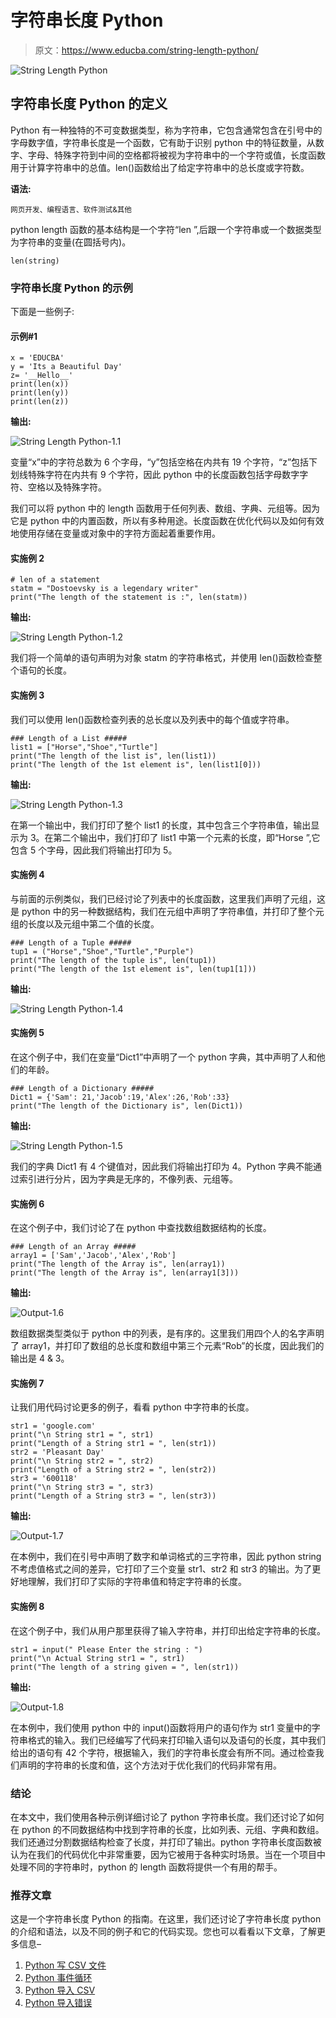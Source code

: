 # 字符串长度 Python

> 原文：<https://www.educba.com/string-length-python/>

![String Length Python](img/78697d20aa6141c2f67817a159babba5.png)



## 字符串长度 Python 的定义

Python 有一种独特的不可变数据类型，称为字符串，它包含通常包含在引号中的字母数字值，字符串长度是一个函数，它有助于识别 python 中的特征数量，从数字、字母、特殊字符到中间的空格都将被视为字符串中的一个字符或值，长度函数用于计算字符串中的总值。len()函数给出了给定字符串中的总长度或字符数。

**语法:**

<small>网页开发、编程语言、软件测试&其他</small>

python length 函数的基本结构是一个字符“len ”,后跟一个字符串或一个数据类型为字符串的变量(在圆括号内)。

```
len(string)
```

### 字符串长度 Python 的示例

下面是一些例子:

#### 示例#1

```
x = 'EDUCBA'
y = 'Its a Beautiful Day'
z= '__Hello__'
print(len(x))
print(len(y))
print(len(z))
```

**输出:**

![String Length Python-1.1](img/c5bfdd1908a0a0c7ee19680ac7808dee.png)



变量“x”中的字符总数为 6 个字母，“y”包括空格在内共有 19 个字符，“z”包括下划线特殊字符在内共有 9 个字符，因此 python 中的长度函数包括字母数字字符、空格以及特殊字符。

我们可以将 python 中的 length 函数用于任何列表、数组、字典、元组等。因为它是 python 中的内置函数，所以有多种用途。长度函数在优化代码以及如何有效地使用存储在变量或对象中的字符方面起着重要作用。

#### 实施例 2

```
# len of a statement
statm = "Dostoevsky is a legendary writer"
print("The length of the statement is :", len(statm))
```

**输出:**

![String Length Python-1.2](img/4be5886b007da212c08e88ab098699e3.png)



我们将一个简单的语句声明为对象 statm 的字符串格式，并使用 len()函数检查整个语句的长度。

#### 实施例 3

我们可以使用 len()函数检查列表的总长度以及列表中的每个值或字符串。

```
### Length of a List #####
list1 = ["Horse","Shoe","Turtle"]
print("The length of the list is", len(list1))
print("The length of the 1st element is", len(list1[0]))
```

**输出:**

![String Length Python-1.3](img/547d613b09b0b6a38976ee46b1dc2eed.png)



在第一个输出中，我们打印了整个 list1 的长度，其中包含三个字符串值，输出显示为 3。在第二个输出中，我们打印了 list1 中第一个元素的长度，即“Horse ”,它包含 5 个字母，因此我们将输出打印为 5。

#### 实施例 4

与前面的示例类似，我们已经讨论了列表中的长度函数，这里我们声明了元组，这是 python 中的另一种数据结构，我们在元组中声明了字符串值，并打印了整个元组的长度以及元组中第二个值的长度。

```
### Length of a Tuple #####
tup1 = ("Horse","Shoe","Turtle","Purple")
print("The length of the tuple is", len(tup1))
print("The length of the 1st element is", len(tup1[1]))
```

**输出:**

![String Length Python-1.4](img/078127d558ae9d73a04feb7f3b1c8048.png)



#### 实施例 5

在这个例子中，我们在变量“Dict1”中声明了一个 python 字典，其中声明了人和他们的年龄。

```
### Length of a Dictionary #####
Dict1 = {'Sam': 21,'Jacob':19,'Alex':26,'Rob':33}
print("The length of the Dictionary is", len(Dict1))
```

**输出:**

![String Length Python-1.5](img/180d7e64486abe5eadc74b271e1154d1.png)



我们的字典 Dict1 有 4 个键值对，因此我们将输出打印为 4。Python 字典不能通过索引进行分片，因为字典是无序的，不像列表、元组等。

#### 实施例 6

在这个例子中，我们讨论了在 python 中查找数组数据结构的长度。

```
### Length of an Array #####
array1 = ['Sam','Jacob','Alex','Rob']
print("The length of the Array is", len(array1))
print("The length of the Array is", len(array1[3]))
```

**输出:**

![Output-1.6](img/c5b6eb93ba47ed179f1a6e00435edb01.png)



数组数据类型类似于 python 中的列表，是有序的。这里我们用四个人的名字声明了 array1，并打印了数组的总长度和数组中第三个元素“Rob”的长度，因此我们的输出是 4 & 3。

#### 实施例 7

让我们用代码讨论更多的例子，看看 python 中字符串的长度。

```
str1 = 'google.com'
print("\n String str1 = ", str1)
print("Length of a String str1 = ", len(str1))
str2 = 'Pleasant Day'
print("\n String str2 = ", str2)
print("Length of a String str2 = ", len(str2))
str3 = '600118'
print("\n String str3 = ", str3)
print("Length of a String str3 = ", len(str3))
```

**输出:**

![Output-1.7](img/bcede480ca323f9c03c874035c1fdec4.png)



在本例中，我们在引号中声明了数字和单词格式的三字符串，因此 python string 不考虑值格式之间的差异，它打印了三个变量 str1、str2 和 str3 的输出。为了更好地理解，我们打印了实际的字符串值和特定字符串的长度。

#### 实施例 8

在这个例子中，我们从用户那里获得了输入字符串，并打印出给定字符串的长度。

```
str1 = input(" Please Enter the string : ")
print("\n Actual String str1 = ", str1)
print("The length of a string given = ", len(str1))
```

**输出:**

![Output-1.8](img/87536bd5353c3cbb8c82dea9207f4603.png)



在本例中，我们使用 python 中的 input()函数将用户的语句作为 str1 变量中的字符串格式的输入。我们已经编写了代码来打印输入语句以及语句的长度，其中我们给出的语句有 42 个字符，根据输入，我们的字符串长度会有所不同。通过检查我们声明的字符串的长度和值，这个方法对于优化我们的代码非常有用。

### 结论

在本文中，我们使用各种示例详细讨论了 python 字符串长度。我们还讨论了如何在 python 的不同数据结构中找到字符串的长度，比如列表、元组、字典和数组。我们还通过分割数据结构检查了长度，并打印了输出。python 字符串长度函数被认为在我们的代码优化中非常重要，因为它被用于各种实时场景。当在一个项目中处理不同的字符串时，python 的 length 函数将提供一个有用的帮手。

### 推荐文章

这是一个字符串长度 Python 的指南。在这里，我们还讨论了字符串长度 python 的介绍和语法，以及不同的例子和它的代码实现。您也可以看看以下文章，了解更多信息–

1.  [Python 写 CSV 文件](https://www.educba.com/python-write-csv-file/)
2.  [Python 事件循环](https://www.educba.com/python-event-loop/)
3.  [Python 导入 CSV](https://www.educba.com/python-import-csv/)
4.  [Python 导入错误](https://www.educba.com/python-importerror/)





